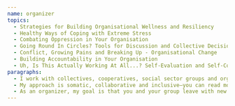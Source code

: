 ```yaml
---
name: organizer
topics:
  - Strategies for Building Organisational Wellness and Resiliency
  - Healthy Ways of Coping with Extreme Stress
  - Combating Oppression in Your Organisation
  - Going Round In Circles? Tools for Discussion and Collective Decision Making
  - Conflict, Growing Pains and Breaking Up - Organisational Change
  - Building Accountability in Your Organisation
  - Uh, Is This Actually Working At All...? Self-Evaluation and Self-Correction
paragraphs:
  - I work with collectives, cooperatives, social sector groups and organisations to help design better, more efficient and more healthy collaboration. Your group explains to me where and how you feel stuck, and then, together, we design systems and practices that work better for your goals. I aim to help you create systems that promote a culture of wellness, cooperation, creativity and resiliency in your organization.
  - My approach is somatic, collaborative and inclusive—you can read more about what that means here. In sessions, we will use body and movement-based techniques, creative discussion, arts and play, accessible group dialogue and visual tools to re-imagine and re-design the areas that are not working.
  - As an organizer, my goal is that you and your group leave with new ways to get where you are going.
---
```

